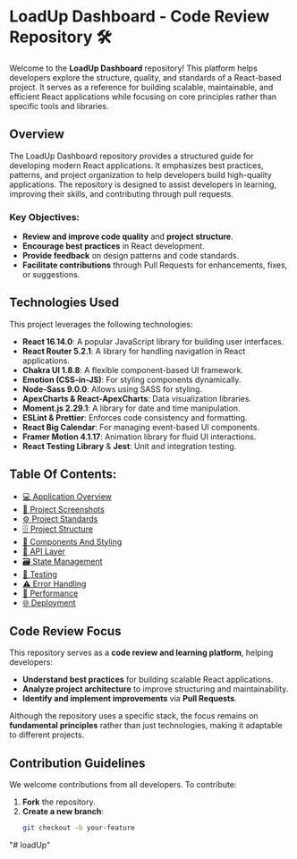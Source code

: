 # LoadUp Dashboard - Code Review Repository 🛠️

Welcome to the **LoadUp Dashboard** repository! This platform helps developers explore the structure, quality, and standards of a React-based project. It serves as a reference for building scalable, maintainable, and efficient React applications while focusing on core principles rather than specific tools and libraries.

## Overview

The LoadUp Dashboard repository provides a structured guide for developing modern React applications. It emphasizes best practices, patterns, and project organization to help developers build high-quality applications. The repository is designed to assist developers in learning, improving their skills, and contributing through pull requests.

### Key Objectives:
- **Review and improve code quality** and **project structure**.
- **Encourage best practices** in React development.
- **Provide feedback** on design patterns and code standards.
- **Facilitate contributions** through Pull Requests for enhancements, fixes, or suggestions.

## Technologies Used

This project leverages the following technologies:

- **React 16.14.0**: A popular JavaScript library for building user interfaces.
- **React Router 5.2.1**: A library for handling navigation in React applications.
- **Chakra UI 1.8.8**: A flexible component-based UI framework.
- **Emotion (CSS-in-JS)**: For styling components dynamically.
- **Node-Sass 9.0.0**: Allows using SASS for styling.
- **ApexCharts & React-ApexCharts**: Data visualization libraries.
- **Moment.js 2.29.1**: A library for date and time manipulation.
- **ESLint & Prettier**: Enforces code consistency and formatting.
- **React Big Calendar**: For managing event-based UI components.
- **Framer Motion 4.1.17**: Animation library for fluid UI interactions.
- **React Testing Library** & **Jest**: Unit and integration testing.

## Table Of Contents:

- [💻 Application Overview](docs/application-overview.md)
- [📸 Project Screenshots](docs/project-image.md)
- [⚙️ Project Standards](docs/project-standards.md)
- [🗄️ Project Structure](docs/project-structure.md)
- [🧱 Components And Styling](docs/components-and-styling.md)
- [📡 API Layer](docs/api-layer.md)
- [🗃️ State Management](docs/state-management.md)
- [🧪 Testing](docs/testing.md)
- [⚠️ Error Handling](docs/error-handling.md)
- [🚄 Performance](docs/performance.md)
- [🌐 Deployment](docs/deployment.md)

## Code Review Focus

This repository serves as a **code review and learning platform**, helping developers:

- **Understand best practices** for building scalable React applications.
- **Analyze project architecture** to improve structuring and maintainability.
- **Identify and implement improvements** via **Pull Requests**.

Although the repository uses a specific stack, the focus remains on **fundamental principles** rather than just technologies, making it adaptable to different projects.

## Contribution Guidelines

We welcome contributions from all developers. To contribute:

1. **Fork** the repository.
2. **Create a new branch**:
   ```sh
   git checkout -b your-feature
"# loadUp" 
